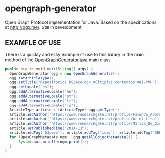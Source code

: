 # opengraph-generator
Open Graph Protocol implementation for Java. Based on the specifications at http://ogp.me/. Still in development.


## EXAMPLE OF USE
There is a quickly and easy example of use to this library in the main method of the [OpenGraphGenerator.java](https://github.com/FacundoAdorno/opengraph-generator/blob/master/src/main/java/ar/edu/unlp/sedici/opengraph_generator/OpenGraphGenerator.java#L254) main class

~~~java
public static void main(String[] args) {
  OpenGraphGenerator ogg = new OpenGraphGenerator();
  ogg.setArticleType();
  ogg.setTitle("Repositorios DSpace con múltiples contextos OAI-PMH");
  ogg.setLocale("es");
  ogg.addAlternativeLocale("en");
  ogg.addAlternativeLocale("pt");
  ogg.addAlternativeLocale("fr");
  ogg.addAlternativeLocale("jp");
  ArticleType article = (ArticleType) ogg.getType();
  article.addAuthor("https://www.researchgate.net/profile/Facundo_Adorno");
  article.addAuthor("https://www.researchgate.net/profile/Ariel_Lira");
  article.addAuthor("https://www.researchgate.net/profile/Marisa_De_Giusti");
  article.setPublishedTime("2014-11");
  article.addTag("DSpace"); article.addTag("xoai"); article.addTag("SEDICI"); article.addTag("data provider");
  for (OpenGraphMetadata ogm : ogg.getAllObjectMetadata()) {
	  System.out.println(ogm.print());
  }
}
~~~
